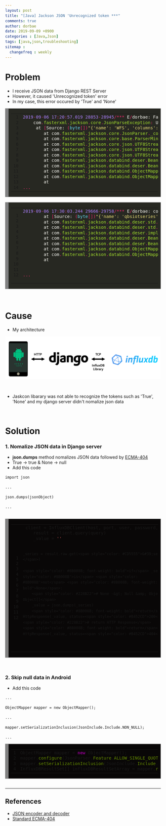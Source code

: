 ```yaml
---
layout: post
title: "[Java] Jackson JSON 'Unrecognized token ***"
comments: true
author: dorbae
date: 2019-09-09 +0900
categories : [Java,Json]
tags: [java,json,troubleshooting]
sitemap :
  changefreq : weekly
---
```


# Problem
* I receive JSON data from Django REST Server
* However, it caused 'Unrecognized token' error
* In my case, this error occured by 'True' and 'None'

<div markdown="1" style="background: #272822; overflow:auto;width:auto;border:solid gray;border-width:.1em .1em .1em .8em;padding:.2em .6em;"><table><tr><td><pre style="margin: 0; line-height: 125%"> 1
 2
 3
 4
 5
 6
 7
 8
 9
10
11
12
13
14</pre></td><td><pre style="margin: 0; line-height: 125%"><span style="color: #ae81ff">2019</span><span style="color: #f92672">-</span><span style="color: #ae81ff">09</span><span style="color: #f92672">-</span><span style="color: #ae81ff">06</span> <span style="color: #ae81ff">17</span><span style="color: #f92672">:</span><span style="color: #ae81ff">20</span><span style="color: #f92672">:</span><span style="color: #ae81ff">57.019</span> <span style="color: #ae81ff">28853</span><span style="color: #f92672">-</span><span style="color: #ae81ff">28945</span><span style="color: #f92672">/***</span> <span style="color: #f8f8f2">E</span><span style="color: #f92672">/</span><span style="color: #f8f8f2">dorbae:</span> <span style="color: #f8f8f2">Failed</span> <span style="color: #f8f8f2">to</span> <span style="color: #f8f8f2">get</span> <span style="color: #f8f8f2">DB</span> <span style="color: #f8f8f2">data</span><span style="color: #f92672">.</span>
    <span style="color: #f8f8f2">com</span><span style="color: #f92672">.</span><span style="color: #a6e22e">fasterxml</span><span style="color: #f92672">.</span><span style="color: #a6e22e">jackson</span><span style="color: #f92672">.</span><span style="color: #a6e22e">core</span><span style="color: #f92672">.</span><span style="color: #a6e22e">JsonParseException</span><span style="color: #f92672">:</span> <span style="color: #f8f8f2">Unrecognized</span> <span style="color: #f8f8f2">token</span> <span style="color: #960050; background-color: #1e0010">&#39;</span><span style="color: #f8f8f2">True</span><span style="color: #960050; background-color: #1e0010">&#39;</span><span style="color: #f92672">:</span> <span style="color: #f8f8f2">was</span> <span style="color: #f8f8f2">expecting</span> <span style="color: #f92672">(</span><span style="color: #960050; background-color: #1e0010">&#39;</span><span style="color: #66d9ef">true</span><span style="color: #960050; background-color: #1e0010">&#39;</span><span style="color: #f92672">,</span> <span style="color: #960050; background-color: #1e0010">&#39;</span><span style="color: #66d9ef">false</span><span style="color: #960050; background-color: #1e0010">&#39;</span> <span style="color: #f8f8f2">or</span> <span style="color: #960050; background-color: #1e0010">&#39;</span><span style="color: #66d9ef">null</span><span style="color: #960050; background-color: #1e0010">&#39;</span><span style="color: #f92672">)</span>
     <span style="color: #f8f8f2">at</span> <span style="color: #f92672">[</span><span style="color: #f8f8f2">Source:</span> <span style="color: #f92672">(</span><span style="color: #66d9ef">byte</span><span style="color: #f92672">[])</span><span style="color: #e6db74">&quot;{&#39;name&#39;: &#39;WFS&#39;, &#39;columns&#39;: [&#39;time&#39;, &#39;current&#39;], &#39;values&#39;: [[&#39;2019-08-24T15:20:31+09:00&#39;, 7], [&#39;2019-08-24T11:28:41+09:00&#39;, 6], [&#39;2019-08-24T06:29:02+09:00&#39;, 4], [&#39;2019-08-24T05:50:00+09:00&#39;, 4], [&#39;2019-08-24T02:15:17+09:00&#39;, 2], [&#39;2019-08-24T02:15:12+09:00&#39;, 2], [&#39;2019-08-23T18:05:16+09:00&#39;, 2], [&#39;2019-08-23T17:24:44+09:00&#39;, 4], [&#39;2019-08-23T17:22:04+09:00&#39;, 2], [&#39;2019-08-23T17:21:59+09:00&#39;, 2], [&#39;2019-08-23T06:36:24+09:00&#39;, 4], [&#39;2019-08-23T03:45:43+09:00&#39;, 2], [&#39;2019-08-23T03:45:38+09:00&#39;, 2],&quot;</span><span style="color: #f92672">[</span><span style="color: #f8f8f2">truncated</span> <span style="color: #ae81ff">1953313</span> <span style="color: #f8f8f2">bytes</span><span style="color: #f92672">];</span> <span style="color: #f8f8f2">line:</span> <span style="color: #ae81ff">1</span><span style="color: #f92672">,</span> <span style="color: #f8f8f2">column:</span> <span style="color: #ae81ff">1953814</span><span style="color: #f92672">]</span>
        <span style="color: #f8f8f2">at</span> <span style="color: #f8f8f2">com</span><span style="color: #f92672">.</span><span style="color: #a6e22e">fasterxml</span><span style="color: #f92672">.</span><span style="color: #a6e22e">jackson</span><span style="color: #f92672">.</span><span style="color: #a6e22e">core</span><span style="color: #f92672">.</span><span style="color: #a6e22e">JsonParser</span><span style="color: #f92672">.</span><span style="color: #a6e22e">_constructError</span><span style="color: #f92672">(</span><span style="color: #f8f8f2">JsonParser</span><span style="color: #f92672">.</span><span style="color: #a6e22e">java</span><span style="color: #f92672">:</span><span style="color: #ae81ff">1804</span><span style="color: #f92672">)</span>
        <span style="color: #f8f8f2">at</span> <span style="color: #f8f8f2">com</span><span style="color: #f92672">.</span><span style="color: #a6e22e">fasterxml</span><span style="color: #f92672">.</span><span style="color: #a6e22e">jackson</span><span style="color: #f92672">.</span><span style="color: #a6e22e">core</span><span style="color: #f92672">.</span><span style="color: #a6e22e">base</span><span style="color: #f92672">.</span><span style="color: #a6e22e">ParserMinimalBase</span><span style="color: #f92672">.</span><span style="color: #a6e22e">_reportError</span><span style="color: #f92672">(</span><span style="color: #f8f8f2">ParserMinimalBase</span><span style="color: #f92672">.</span><span style="color: #a6e22e">java</span><span style="color: #f92672">:</span><span style="color: #ae81ff">703</span><span style="color: #f92672">)</span>
        <span style="color: #f8f8f2">at</span> <span style="color: #f8f8f2">com</span><span style="color: #f92672">.</span><span style="color: #a6e22e">fasterxml</span><span style="color: #f92672">.</span><span style="color: #a6e22e">jackson</span><span style="color: #f92672">.</span><span style="color: #a6e22e">core</span><span style="color: #f92672">.</span><span style="color: #a6e22e">json</span><span style="color: #f92672">.</span><span style="color: #a6e22e">UTF8StreamJsonParser</span><span style="color: #f92672">.</span><span style="color: #a6e22e">_reportInvalidToken</span><span style="color: #f92672">(</span><span style="color: #f8f8f2">UTF8StreamJsonParser</span><span style="color: #f92672">.</span><span style="color: #a6e22e">java</span><span style="color: #f92672">:</span><span style="color: #ae81ff">3532</span><span style="color: #f92672">)</span>
        <span style="color: #f8f8f2">at</span> <span style="color: #f8f8f2">com</span><span style="color: #f92672">.</span><span style="color: #a6e22e">fasterxml</span><span style="color: #f92672">.</span><span style="color: #a6e22e">jackson</span><span style="color: #f92672">.</span><span style="color: #a6e22e">core</span><span style="color: #f92672">.</span><span style="color: #a6e22e">json</span><span style="color: #f92672">.</span><span style="color: #a6e22e">UTF8StreamJsonParser</span><span style="color: #f92672">.</span><span style="color: #a6e22e">_handleUnexpectedValue</span><span style="color: #f92672">(</span><span style="color: #f8f8f2">UTF8StreamJsonParser</span><span style="color: #f92672">.</span><span style="color: #a6e22e">java</span><span style="color: #f92672">:</span><span style="color: #ae81ff">2627</span><span style="color: #f92672">)</span>
        <span style="color: #f8f8f2">at</span> <span style="color: #f8f8f2">com</span><span style="color: #f92672">.</span><span style="color: #a6e22e">fasterxml</span><span style="color: #f92672">.</span><span style="color: #a6e22e">jackson</span><span style="color: #f92672">.</span><span style="color: #a6e22e">core</span><span style="color: #f92672">.</span><span style="color: #a6e22e">json</span><span style="color: #f92672">.</span><span style="color: #a6e22e">UTF8StreamJsonParser</span><span style="color: #f92672">.</span><span style="color: #a6e22e">nextFieldName</span><span style="color: #f92672">(</span><span style="color: #f8f8f2">UTF8StreamJsonParser</span><span style="color: #f92672">.</span><span style="color: #a6e22e">java</span><span style="color: #f92672">:</span><span style="color: #ae81ff">1053</span><span style="color: #f92672">)</span>
        <span style="color: #f8f8f2">at</span> <span style="color: #f8f8f2">com</span><span style="color: #f92672">.</span><span style="color: #a6e22e">fasterxml</span><span style="color: #f92672">.</span><span style="color: #a6e22e">jackson</span><span style="color: #f92672">.</span><span style="color: #a6e22e">databind</span><span style="color: #f92672">.</span><span style="color: #a6e22e">deser</span><span style="color: #f92672">.</span><span style="color: #a6e22e">BeanDeserializer</span><span style="color: #f92672">.</span><span style="color: #a6e22e">vanillaDeserialize</span><span style="color: #f92672">(</span><span style="color: #f8f8f2">BeanDeserializer</span><span style="color: #f92672">.</span><span style="color: #a6e22e">java</span><span style="color: #f92672">:</span><span style="color: #ae81ff">295</span><span style="color: #f92672">)</span>
        <span style="color: #f8f8f2">at</span> <span style="color: #f8f8f2">com</span><span style="color: #f92672">.</span><span style="color: #a6e22e">fasterxml</span><span style="color: #f92672">.</span><span style="color: #a6e22e">jackson</span><span style="color: #f92672">.</span><span style="color: #a6e22e">databind</span><span style="color: #f92672">.</span><span style="color: #a6e22e">deser</span><span style="color: #f92672">.</span><span style="color: #a6e22e">BeanDeserializer</span><span style="color: #f92672">.</span><span style="color: #a6e22e">deserialize</span><span style="color: #f92672">(</span><span style="color: #f8f8f2">BeanDeserializer</span><span style="color: #f92672">.</span><span style="color: #a6e22e">java</span><span style="color: #f92672">:</span><span style="color: #ae81ff">151</span><span style="color: #f92672">)</span>
        <span style="color: #f8f8f2">at</span> <span style="color: #f8f8f2">com</span><span style="color: #f92672">.</span><span style="color: #a6e22e">fasterxml</span><span style="color: #f92672">.</span><span style="color: #a6e22e">jackson</span><span style="color: #f92672">.</span><span style="color: #a6e22e">databind</span><span style="color: #f92672">.</span><span style="color: #a6e22e">ObjectMapper</span><span style="color: #f92672">.</span><span style="color: #a6e22e">_readMapAndClose</span><span style="color: #f92672">(</span><span style="color: #f8f8f2">ObjectMapper</span><span style="color: #f92672">.</span><span style="color: #a6e22e">java</span><span style="color: #f92672">:</span><span style="color: #ae81ff">4013</span><span style="color: #f92672">)</span>
        <span style="color: #f8f8f2">at</span> <span style="color: #f8f8f2">com</span><span style="color: #f92672">.</span><span style="color: #a6e22e">fasterxml</span><span style="color: #f92672">.</span><span style="color: #a6e22e">jackson</span><span style="color: #f92672">.</span><span style="color: #a6e22e">databind</span><span style="color: #f92672">.</span><span style="color: #a6e22e">ObjectMapper</span><span style="color: #f92672">.</span><span style="color: #a6e22e">readValue</span><span style="color: #f92672">(</span><span style="color: #f8f8f2">ObjectMapper</span><span style="color: #f92672">.</span><span style="color: #a6e22e">java</span><span style="color: #f92672">:</span><span style="color: #ae81ff">3091</span><span style="color: #f92672">)</span>
        <span style="color: #f8f8f2">at</span> 
<span style="color: #f92672">...</span>
</pre></td></tr></table></div>

<br />

<div markdown="1" style="background: #272822; overflow:auto;width:auto;border:solid gray;border-width:.1em .1em .1em .8em;padding:.2em .6em;"><table><tr><td><pre style="margin: 0; line-height: 125%"> 1
 2
 3
 4
 5
 6
 7
 8
 9
10
11
12</pre></td><td><pre style="margin: 0; line-height: 125%"><span style="color: #ae81ff">2019</span><span style="color: #f92672">-</span><span style="color: #ae81ff">09</span><span style="color: #f92672">-</span><span style="color: #ae81ff">06</span> <span style="color: #ae81ff">17</span><span style="color: #f92672">:</span><span style="color: #ae81ff">30</span><span style="color: #f92672">:</span><span style="color: #ae81ff">03.244</span> <span style="color: #ae81ff">29666</span><span style="color: #f92672">-</span><span style="color: #ae81ff">29758</span><span style="color: #f92672">/***</span> <span style="color: #f8f8f2">E</span><span style="color: #f92672">/</span><span style="color: #f8f8f2">dorbae:</span> <span style="color: #f8f8f2">com</span><span style="color: #f92672">.</span><span style="color: #a6e22e">fasterxml</span><span style="color: #f92672">.</span><span style="color: #a6e22e">jackson</span><span style="color: #f92672">.</span><span style="color: #a6e22e">databind</span><span style="color: #f92672">.</span><span style="color: #a6e22e">JsonMappingException</span><span style="color: #f92672">:</span> <span style="color: #f8f8f2">Unrecognized</span> <span style="color: #f8f8f2">token</span> <span style="color: #960050; background-color: #1e0010">&#39;</span><span style="color: #f8f8f2">None</span><span style="color: #960050; background-color: #1e0010">&#39;</span><span style="color: #f92672">:</span> <span style="color: #f8f8f2">was</span> <span style="color: #f8f8f2">expecting</span> <span style="color: #960050; background-color: #1e0010">&#39;</span><span style="color: #66d9ef">null</span><span style="color: #960050; background-color: #1e0010">&#39;</span><span style="color: #f92672">,</span> <span style="color: #960050; background-color: #1e0010">&#39;</span><span style="color: #66d9ef">true</span><span style="color: #960050; background-color: #1e0010">&#39;</span><span style="color: #f92672">,</span> <span style="color: #960050; background-color: #1e0010">&#39;</span><span style="color: #66d9ef">false</span><span style="color: #960050; background-color: #1e0010">&#39;</span> <span style="color: #f8f8f2">or</span> <span style="color: #f8f8f2">NaN</span>
        <span style="color: #f8f8f2">at</span> <span style="color: #f92672">[</span><span style="color: #f8f8f2">Source:</span> <span style="color: #f92672">(</span><span style="color: #66d9ef">byte</span><span style="color: #f92672">[])</span><span style="color: #e6db74">&quot;{&#39;name&#39;: &#39;qbsiotseries&#39;, &#39;columns&#39;: [&#39;time&#39;, &#39;TEMPERATURE&#39;, &#39;HUMIDITY&#39;, &#39;CO2PPM&#39;, &#39;ILLUMINANCE&#39;, &#39;VALUE00&#39;, &#39;VALUE01&#39;, &#39;VALUE02&#39;, &#39;VALUE03&#39;], &#39;values&#39;: [[&#39;2019-08-23T08:00:00Z&#39;, None, None, None, None, None, None, None, None], [&#39;2019-08-23T09:00:00Z&#39;, None, None, None, None, None, None, None, None], [&#39;2019-08-23T10:00:00Z&#39;, None, None, None, None, None, None, None, None], [&#39;2019-08-23T11:00:00Z&#39;, None, None, None, None, None, None, None, None], [&#39;2019-08-23T12:00:00Z&#39;, None, None, None, None, No&quot;</span><span style="color: #f92672">[</span><span style="color: #f8f8f2">truncated</span> <span style="color: #ae81ff">25509</span> <span style="color: #f8f8f2">bytes</span><span style="color: #f92672">];</span> <span style="color: #f8f8f2">line:</span> <span style="color: #ae81ff">1</span><span style="color: #f92672">,</span> <span style="color: #f8f8f2">column:</span> <span style="color: #ae81ff">179</span><span style="color: #f92672">]</span> <span style="color: #f92672">(</span><span style="color: #f8f8f2">through</span> <span style="color: #f8f8f2">reference</span> <span style="color: #f8f8f2">chain:</span> <span style="color: #f92672">***.</span><span style="color: #a6e22e">InfluxDBResultSet</span><span style="color: #f92672">[</span><span style="color: #e6db74">&quot;values&quot;</span><span style="color: #f92672">]-&gt;</span><span style="color: #f8f8f2">java</span><span style="color: #f92672">.</span><span style="color: #a6e22e">lang</span><span style="color: #f92672">.</span><span style="color: #a6e22e">Object</span><span style="color: #f92672">[][</span><span style="color: #ae81ff">0</span><span style="color: #f92672">])</span>
        <span style="color: #f8f8f2">at</span> <span style="color: #f8f8f2">com</span><span style="color: #f92672">.</span><span style="color: #a6e22e">fasterxml</span><span style="color: #f92672">.</span><span style="color: #a6e22e">jackson</span><span style="color: #f92672">.</span><span style="color: #a6e22e">databind</span><span style="color: #f92672">.</span><span style="color: #a6e22e">deser</span><span style="color: #f92672">.</span><span style="color: #a6e22e">std</span><span style="color: #f92672">.</span><span style="color: #a6e22e">ObjectArrayDeserializer</span><span style="color: #f92672">.</span><span style="color: #a6e22e">deserialize</span><span style="color: #f92672">(</span><span style="color: #f8f8f2">ObjectArrayDeserializer</span><span style="color: #f92672">.</span><span style="color: #a6e22e">java</span><span style="color: #f92672">:</span><span style="color: #ae81ff">206</span><span style="color: #f92672">)</span>
        <span style="color: #f8f8f2">at</span> <span style="color: #f8f8f2">com</span><span style="color: #f92672">.</span><span style="color: #a6e22e">fasterxml</span><span style="color: #f92672">.</span><span style="color: #a6e22e">jackson</span><span style="color: #f92672">.</span><span style="color: #a6e22e">databind</span><span style="color: #f92672">.</span><span style="color: #a6e22e">deser</span><span style="color: #f92672">.</span><span style="color: #a6e22e">std</span><span style="color: #f92672">.</span><span style="color: #a6e22e">ObjectArrayDeserializer</span><span style="color: #f92672">.</span><span style="color: #a6e22e">deserialize</span><span style="color: #f92672">(</span><span style="color: #f8f8f2">ObjectArrayDeserializer</span><span style="color: #f92672">.</span><span style="color: #a6e22e">java</span><span style="color: #f92672">:</span><span style="color: #ae81ff">21</span><span style="color: #f92672">)</span>
        <span style="color: #f8f8f2">at</span> <span style="color: #f8f8f2">com</span><span style="color: #f92672">.</span><span style="color: #a6e22e">fasterxml</span><span style="color: #f92672">.</span><span style="color: #a6e22e">jackson</span><span style="color: #f92672">.</span><span style="color: #a6e22e">databind</span><span style="color: #f92672">.</span><span style="color: #a6e22e">deser</span><span style="color: #f92672">.</span><span style="color: #a6e22e">impl</span><span style="color: #f92672">.</span><span style="color: #a6e22e">MethodProperty</span><span style="color: #f92672">.</span><span style="color: #a6e22e">deserializeAndSet</span><span style="color: #f92672">(</span><span style="color: #f8f8f2">MethodProperty</span><span style="color: #f92672">.</span><span style="color: #a6e22e">java</span><span style="color: #f92672">:</span><span style="color: #ae81ff">127</span><span style="color: #f92672">)</span>
        <span style="color: #f8f8f2">at</span> <span style="color: #f8f8f2">com</span><span style="color: #f92672">.</span><span style="color: #a6e22e">fasterxml</span><span style="color: #f92672">.</span><span style="color: #a6e22e">jackson</span><span style="color: #f92672">.</span><span style="color: #a6e22e">databind</span><span style="color: #f92672">.</span><span style="color: #a6e22e">deser</span><span style="color: #f92672">.</span><span style="color: #a6e22e">BeanDeserializer</span><span style="color: #f92672">.</span><span style="color: #a6e22e">vanillaDeserialize</span><span style="color: #f92672">(</span><span style="color: #f8f8f2">BeanDeserializer</span><span style="color: #f92672">.</span><span style="color: #a6e22e">java</span><span style="color: #f92672">:</span><span style="color: #ae81ff">288</span><span style="color: #f92672">)</span>
        <span style="color: #f8f8f2">at</span> <span style="color: #f8f8f2">com</span><span style="color: #f92672">.</span><span style="color: #a6e22e">fasterxml</span><span style="color: #f92672">.</span><span style="color: #a6e22e">jackson</span><span style="color: #f92672">.</span><span style="color: #a6e22e">databind</span><span style="color: #f92672">.</span><span style="color: #a6e22e">deser</span><span style="color: #f92672">.</span><span style="color: #a6e22e">BeanDeserializer</span><span style="color: #f92672">.</span><span style="color: #a6e22e">deserialize</span><span style="color: #f92672">(</span><span style="color: #f8f8f2">BeanDeserializer</span><span style="color: #f92672">.</span><span style="color: #a6e22e">java</span><span style="color: #f92672">:</span><span style="color: #ae81ff">151</span><span style="color: #f92672">)</span>
        <span style="color: #f8f8f2">at</span> <span style="color: #f8f8f2">com</span><span style="color: #f92672">.</span><span style="color: #a6e22e">fasterxml</span><span style="color: #f92672">.</span><span style="color: #a6e22e">jackson</span><span style="color: #f92672">.</span><span style="color: #a6e22e">databind</span><span style="color: #f92672">.</span><span style="color: #a6e22e">ObjectMapper</span><span style="color: #f92672">.</span><span style="color: #a6e22e">_readMapAndClose</span><span style="color: #f92672">(</span><span style="color: #f8f8f2">ObjectMapper</span><span style="color: #f92672">.</span><span style="color: #a6e22e">java</span><span style="color: #f92672">:</span><span style="color: #ae81ff">4013</span><span style="color: #f92672">)</span>
        <span style="color: #f8f8f2">at</span> <span style="color: #f8f8f2">com</span><span style="color: #f92672">.</span><span style="color: #a6e22e">fasterxml</span><span style="color: #f92672">.</span><span style="color: #a6e22e">jackson</span><span style="color: #f92672">.</span><span style="color: #a6e22e">databind</span><span style="color: #f92672">.</span><span style="color: #a6e22e">ObjectMapper</span><span style="color: #f92672">.</span><span style="color: #a6e22e">readValue</span><span style="color: #f92672">(</span><span style="color: #f8f8f2">ObjectMapper</span><span style="color: #f92672">.</span><span style="color: #a6e22e">java</span><span style="color: #f92672">:</span><span style="color: #ae81ff">3091</span><span style="color: #f92672">)</span>
        <span style="color: #f8f8f2">at</span> 
 
 <span style="color: #f92672">...</span>
</pre></td></tr></table></div>


<br />

# Cause
* My architecture

![screenshot001](/assets/images/posts/2019/09/2019-09-09-java-json-unrecognizedtoken-001.png)

<br />

* Jaskcon libarary was not able to recognize the tokens such as 'True', 'None' and my django server didn't nomalize json data

<br />

# Solution
### 1. Nomalize JSON data in Django server
* **json.dumps** method nomalizes JSON data followed by [ECMA-404]([http://www.ecma-international.org/publications/standards/Ecma-404.htm)
* True -> true & None -> null
* Add this code

```
import json

...

json.dumps(jsonObject)

...

```

<br />

<div markdown="1" style="background: #090707; overflow:auto;width:auto;border:solid gray;border-width:.1em .1em .1em .8em;padding:.2em .6em;"><table><tr><td><pre style="margin: 0; line-height: 125%"> 1
 2
 3
 4
 5
 6
 7
 8
 9
10
11
12</pre></td><td><pre style="margin: 0; line-height: 125%"> client = InfluxDBClient(host, port, user, password, db_name)
    result = client.query(query)
    _value = <span style="color: #CD5555">&#39;&#39;</span>

    _series = result.raw.get(<span style="color: #CD5555">&#39;series&#39;</span>)

    <span style="color: #8B008B; font-weight: bold">if</span> _series <span style="color: #8B008B">is</span> <span style="color: #8B008B">not</span> <span style="color: #8B008B; font-weight: bold">None</span>:
        <span style="color: #228B22"># None -&gt; Null &amp; Object -&gt; Object[]</span>
        _value = json.dumps(_series)
        <span style="color: #8B008B; font-weight: bold">return</span> HttpResponse(_value, status=<span style="color: #B452CD">200</span>)
    <span style="color: #228B22"># return HTTP Response</span>
    <span style="color: #8B008B; font-weight: bold">return</span> HttpResponse(_value, status=<span style="color: #B452CD">404</span>)
</pre></td></tr></table></div>

<br />

### 2. Skip null data in Android
* Add this code

```
...

ObjectMapper mapper = new ObjectMapper();

...

mapper.setSerializationInclusion(JsonInclude.Include.NON_NULL);

...

```

<div markdown="1" style="background: #090707; overflow:auto;width:auto;border:solid gray;border-width:.1em .1em .1em .8em;padding:.2em .6em;"><table><tr><td><pre style="margin: 0; line-height: 125%">1
2
3
4</pre></td><td><pre style="margin: 0; line-height: 125%">ObjectMapper mapper = <span style="color: #8B008B; font-weight: bold">new</span> ObjectMapper();
mapper.<span style="color: #658b00">configure</span>(JsonParser.<span style="color: #658b00">Feature</span>.<span style="color: #658b00">ALLOW_SINGLE_QUOTES</span>, <span style="color: #8B008B; font-weight: bold">true</span>); <span style="color: #228B22">// 싱글 쿼테이션 허용</span>
mapper.<span style="color: #658b00">setSerializationInclusion</span>(JsonInclude.<span style="color: #658b00">Include</span>.<span style="color: #658b00">NON_NULL</span>);
InfluxDBResultSet[] influxDBResultSetArray = mapper.<span style="color: #658b00">readValue</span>(data, InfluxDBResultSet[].<span style="color: #658b00">class</span>);
</pre></td></tr></table></div>



<br />

------------

## References
* [JSON encoder and decoder](https://docs.python.org/3/library/json.html)
* [Standard ECMA-404](http://www.ecma-international.org/publications/standards/Ecma-404.htm)
